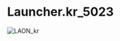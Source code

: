 # Launcher.kr_5023
![LAON_kr](https://github.com/MyPuppy/Launcher.kr_5023/assets/83522007/b696b273-4ebb-414b-bb1d-1d2ec7d78d0b)
